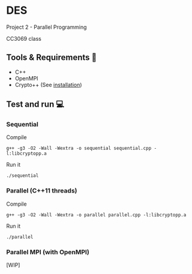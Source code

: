 # DES

Project 2 - Parallel Programming

CC3069 class

## Tools & Requirements 🔧

- C++
- OpenMPI
- Crypto++ (See [installation](https://www.cryptopp.com/wiki/Linux#apt-get))


## Test and run 💻

### Sequential

Compile

```console
g++ -g3 -O2 -Wall -Wextra -o sequential sequential.cpp -l:libcryptopp.a
```

Run it

```console
./sequential
```

### Parallel (C++11 threads)

Compile

```console
g++ -g3 -O2 -Wall -Wextra -o parallel parallel.cpp -l:libcryptopp.a
```

Run it

```console
./parallel
```

### Parallel MPI (with OpenMPI)

[WIP]